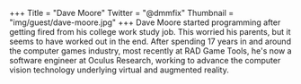 +++
Title = "Dave Moore"
Twitter = "@dmmfix"
Thumbnail = "img/guest/dave-moore.jpg"
+++
Dave Moore started programming after getting fired from his college work study job. This worried his parents, but it seems to have worked out in the end. After spending 17 years in and around the computer games industry, most recently at RAD Game Tools, he's now a software engineer at Oculus Research, working to advance the computer vision technology underlying virtual and augmented reality.